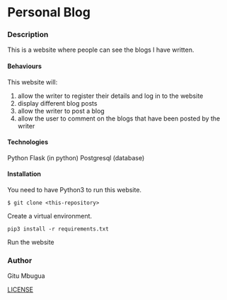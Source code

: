 # Personal Blog

### Description
This is a website where people can see the blogs I have written.

#### Behaviours
This website will:
1. allow the writer to register their details and log in to the website 
2. display different blog posts
3. allow the writer to post a blog
6. allow the user to comment on the blogs that have been posted by the writer

#### Technologies
Python
Flask (in python)
Postgresql (database)

#### Installation
You need to have Python3 to run this website.

 `$ git clone <this-repository>`
 
 Create a virtual environment.
 
 `pip3 install -r requirements.txt`

Run the website

### Author
Gitu Mbugua 

[LICENSE](License)